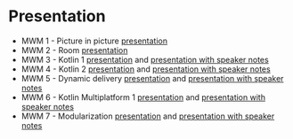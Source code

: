 # Presentation

* MWM 1 - Picture in picture [presentation](https://gitpitch.com/Mercandj/presentation?p=mwm-1-picture-in-picture#/1)
* MWM 2 - Room [presentation](https://gitpitch.com/Mercandj/presentation?p=mwm-2-room#/1)
* MWM 3 - Kotlin 1 [presentation](https://gitpitch.com/Mercandj/presentation?p=mwm-3-kotlin-1/presentation#/1) and [presentation with speaker notes](https://gitpitch.com/Mercandj/presentation?p=mwm-3-kotlin-1/presentation&n=true)
* MWM 4 - Kotlin 2 [presentation](https://gitpitch.com/Mercandj/presentation?p=mwm-4-kotlin-2/presentation#/1) and [presentation with speaker notes](https://gitpitch.com/Mercandj/presentation?p=mwm-4-kotlin-2/presentation&n=true)
* MWM 5 - Dynamic delivery [presentation](https://gitpitch.com/Mercandj/presentation?p=mwm-5-dynamic-delivery/presentation#/1) and [presentation with speaker notes](https://gitpitch.com/Mercandj/presentation?p=mwm-5-dynamic-delivery/presentation&n=true)
* MWM 6 - Kotlin Multiplatform 1 [presentation](https://gitpitch.com/Mercandj/presentation?p=mwm-6-kotlin-multiplatform-1/presentation#/1) and [presentation with speaker notes](https://gitpitch.com/Mercandj/presentation?p=mwm-6-kotlin-multiplatform-1/presentation&n=true)
* MWM 7 - Modularization [presentation](https://gitpitch.com/Mercandj/presentation?p=mwm-7-modularization#/1) and [presentation with speaker notes](https://gitpitch.com/Mercandj/presentation?p=mwm-7-modularization&n=true)
